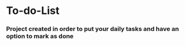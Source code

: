 # To-do-List

###  Project created in order to put your daily tasks and have an option to mark as done
